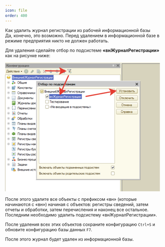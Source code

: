 ```yaml
---
icon: file
order: 400
---
```


Как удалить журнал регистрации из рабочей информационной базы   
Да, конечно, это возможно. Перед удалением в информационной базе в режиме предприятия никто не должен работать.

Для удаления сделайте отбор по подсистеме **«внЖурналРегистрации»** как на рисунке ниже:

![внЖурналРегистрации](static/01_КакУдалить.png)

После этого удалите все объекты с префиксом «вн» (которые начинаются с «вн») начиная с объектов: регистры сведений, затем отчеты и обработки, затем перечисления и наконец все остальное. Последним необходимо удалить подсистему «внЖурналРегистрации».

После удаления всех этих объектов сохраните конфигурацию `Ctrl+S` и обновите конфигурацию базы данных `F7`.

После этого журнал будет удален из информационной базы.
